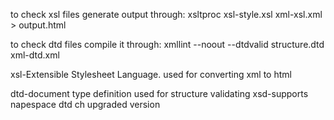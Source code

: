 to check xsl files generate output through: xsltproc xsl-style.xsl xml-xsl.xml > output.html   

to check dtd files compile it through: xmllint --noout --dtdvalid structure.dtd xml-dtd.xml






xsl-Extensible Stylesheet Language.
used for converting xml to html

dtd-document type definition
used for structure validating
xsd-supports napespace
dtd ch upgraded version

